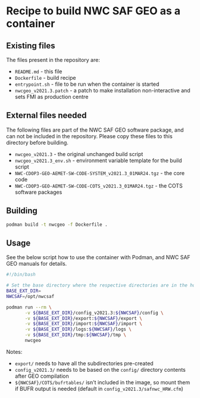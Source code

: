 # Recipe to build NWC SAF GEO as a container

## Existing files

The files present in the repository are:

* `README.md` - this file
* `Dockerfile` - build recipe
* `entrypoint.sh` - file to be run when the container is started
* `nwcgeo_v2021.3.patch` - a patch to make installation non-interactive and sets FMI as production centre


## External files needed

The following files are part of the NWC SAF GEO software package, and
can not be included in the repository.  Please copy these files to
this directory before building.

* `nwcgeo_v2021.3` - the original unchanged build script
* `nwcgeo_v2021.3_env.sh` - environment variable template for the build script
* `NWC-CDOP3-GEO-AEMET-SW-CODE-SYSTEM_v2021.3_01MAR24.tgz` - the core code
* `NWC-CDOP3-GEO-AEMET-SW-CODE-COTS_v2021.3_01MAR24.tgz` - the COTS software packages


## Building

```bash
podman build -t nwcgeo -f Dockerfile .
```

## Usage

See the below script how to use the container with Podman, and NWC SAF
GEO manuals for details.

```bash
#!/bin/bash

# Set the base directory where the respective directories are in the host
BASE_EXT_DIR=
NWCSAF=/opt/nwcsaf

podman run --rm \
       -v ${BASE_EXT_DIR}/config_v2021.3:${NWCSAF}/config \
       -v ${BASE_EXT_DIR}/export:${NWCSAF}/export \
       -v ${BASE_EXT_DIR}/import:${NWCSAF}/import \
       -v ${BASE_EXT_DIR}/logs:${NWCSAF}/logs \
       -v ${BASE_EXT_DIR}/tmp:${NWCSAF}/tmp \
       nwcgeo
```

Notes:
* `export/` needs to have all the subdirectories pre-created
* `config_v2021.3/` needs to be based on the `config/` directory contents after GEO compilation
* `${NWCSAF}/COTS/bufrtables/` isn't included in the image, so mount them if BUFR output is needed (default in `config_v2021.3/safnwc_HRW.cfm`)
